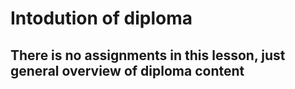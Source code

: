 # Intodution of diploma
## There is no assignments in this lesson, just general overview of diploma content
